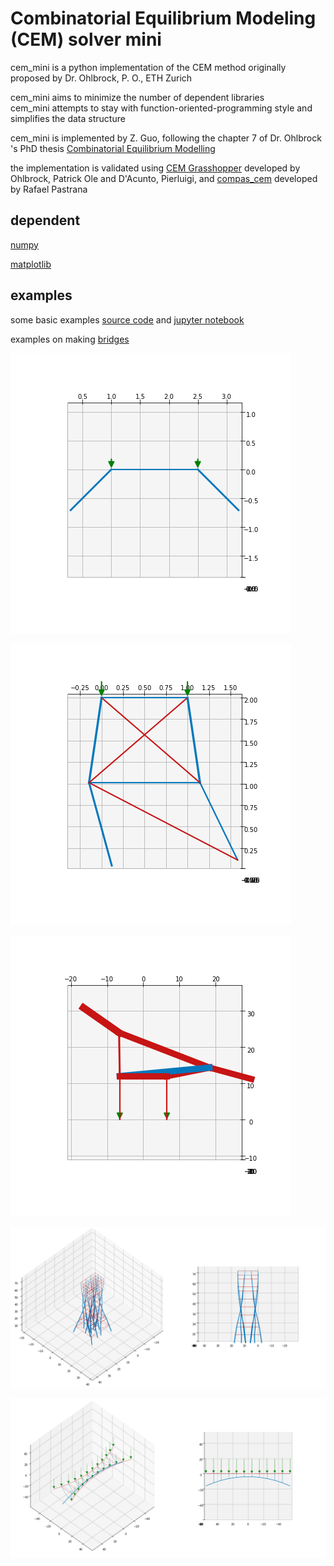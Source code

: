# Combinatorial Equilibrium Modeling (CEM) solver mini

cem_mini is a python implementation of the CEM method originally proposed by Dr. Ohlbrock, P. O., ETH Zurich

cem_mini aims to minimize the number of dependent libraries<br>
cem_mini attempts to stay with function-oriented-programming style and simplifies the data structure

cem_mini is implemented by Z. Guo, following the chapter 7 of Dr. Ohlbrock 's PhD thesis [Combinatorial Equilibrium Modelling](https://www.research-collection.ethz.ch/handle/20.500.11850/478732)<br>

the implementation is validated using [CEM Grasshopper](https://github.com/OleOhlbrock/CEM) developed by Ohlbrock, Patrick Ole and D'Acunto, Pierluigi, and [compas_cem](https://github.com/arpastrana/compas_cem) developed by Rafael Pastrana

## dependent
[numpy](https://numpy.org/)

[matplotlib](https://matplotlib.org/)

## examples

some basic examples [source code](src/cem_mini/cem_examples.py) and [jupyter notebook](src/examples.ipynb )

examples on making [bridges](src/cem_mini/example_bridges.ipynb)

![Alt text](quick_start.png?raw=true "quick start")

![Alt text](braced_tower.png?raw=true "braced tower")

![Alt text](bridge.png?raw=true "bridge 2d")

![Alt text](random-tower.png?raw=true "random tower")

![Alt text](bridge2.png?raw=true "bridge 3d")
